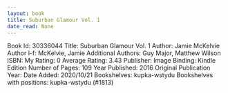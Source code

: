 ```yaml
---
layout: book
title: Suburban Glamour Vol. 1
date_read: None
---
```


Book Id: 30336044
Title: Suburban Glamour Vol. 1
Author: Jamie McKelvie
Author l-f: McKelvie, Jamie
Additional Authors: Guy Major, Matthew Wilson
ISBN: 
My Rating: 0
Average Rating: 3.43
Publisher: Image
Binding: Kindle Edition
Number of Pages: 109
Year Published: 2016
Original Publication Year: 
Date Added: 2020/10/21
Bookshelves: kupka-wstydu
Bookshelves with positions: kupka-wstydu (#1813)


